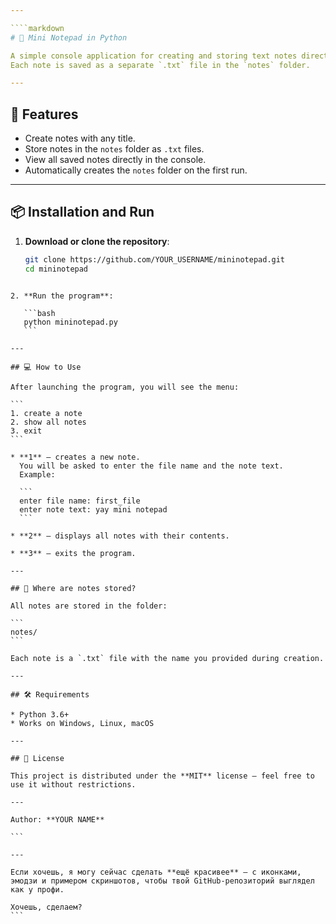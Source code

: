 ```yaml
---

````markdown
# 📝 Mini Notepad in Python

A simple console application for creating and storing text notes directly on your computer.  
Each note is saved as a separate `.txt` file in the `notes` folder.

---
```


## 🚀 Features
- Create notes with any title.
- Store notes in the `notes` folder as `.txt` files.
- View all saved notes directly in the console.
- Automatically creates the `notes` folder on the first run.

---

## 📦 Installation and Run

1. **Download or clone the repository**:
   ```bash
   git clone https://github.com/YOUR_USERNAME/mininotepad.git
   cd mininotepad
````

2. **Run the program**:

   ```bash
   python mininotepad.py
   ```

---

## 💻 How to Use

After launching the program, you will see the menu:

```
1. create a note
2. show all notes
3. exit
```

* **1** — creates a new note.
  You will be asked to enter the file name and the note text.
  Example:

  ```
  enter file name: first_file
  enter note text: yay mini notepad
  ```

* **2** — displays all notes with their contents.

* **3** — exits the program.

---

## 📂 Where are notes stored?

All notes are stored in the folder:

```
notes/
```

Each note is a `.txt` file with the name you provided during creation.

---

## 🛠 Requirements

* Python 3.6+
* Works on Windows, Linux, macOS

---

## 📜 License

This project is distributed under the **MIT** license — feel free to use it without restrictions.

---

Author: **YOUR NAME**

```

---

Если хочешь, я могу сейчас сделать **ещё красивее** — с иконками, эмодзи и примером скриншотов, чтобы твой GitHub-репозиторий выглядел как у профи.  

Хочешь, сделаем?
```
